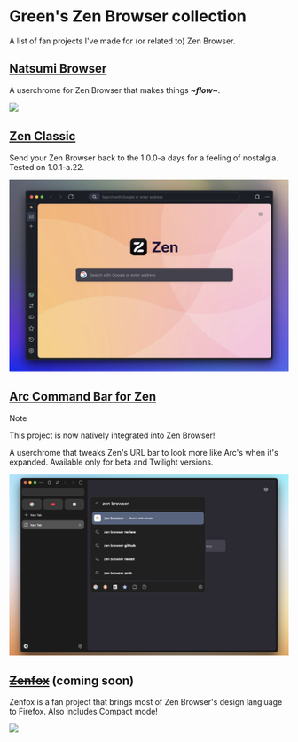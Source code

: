 # Green's Zen Browser collection
A list of fan projects I've made for (or related to) Zen Browser.

## [Natsumi Browser](https://github.com/greeeen-dev/natsumi-browser)
A userchrome for Zen Browser that makes things **_\~flow\~_**.

![](https://github.com/user-attachments/assets/283d9e40-c564-4843-b819-cfa783838ccc)

## [Zen Classic](https://github.com/greeeen-dev/zen-classic-mod)
Send your Zen Browser back to the 1.0.0-a days for a feeling of nostalgia. Tested on 1.0.1-a.22.

![](https://github.com/greeeen-dev/zen-classic-mod/blob/main/image.png?raw=true)

## [Arc Command Bar for Zen](https://github.com/greeeen-dev/zen-arc-cmd-bar)
> [!NOTE]
> This project is now natively integrated into Zen Browser!

A userchrome that tweaks Zen's URL bar to look more like Arc's when it's expanded. Available only for beta and Twilight versions.

![](https://github.com/greeeen-dev/zen-arc-cmd-bar/raw/main/image.png?raw=true)

## ~~[Zenfox](https://github.com/greeeen-dev/zenfox)~~ (coming soon)
Zenfox is a fan project that brings most of Zen Browser's design langiuage to Firefox. Also includes Compact mode!

![](https://github.com/user-attachments/assets/6f80ae0d-c0e1-4b44-83d5-ac0ddd68fc53)
